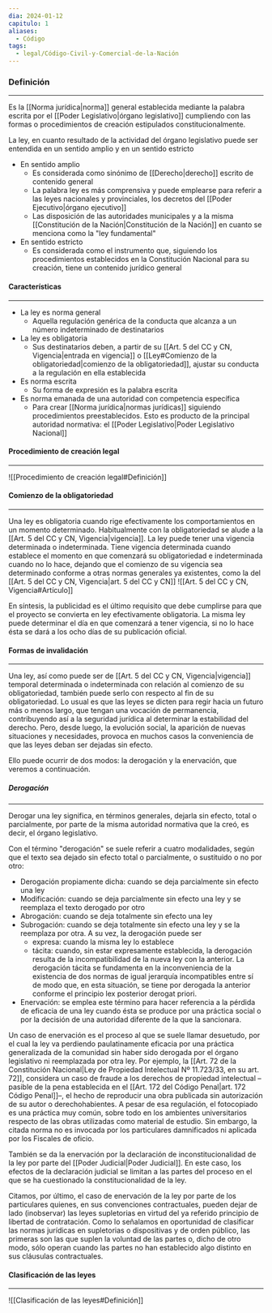 ```yaml
---
dia: 2024-01-12
capitulo: 1
aliases:
  - Código
tags:
  - legal/Código-Civil-y-Comercial-de-la-Nación
---
```

### Definición
---
Es la [[Norma jurídica|norma]] general establecida mediante la palabra escrita por el [[Poder Legislativo|órgano legislativo]] cumpliendo con las formas o procedimientos de creación estipulados constitucionalmente.

La ley, en cuanto resultado de la actividad del órgano legislativo puede ser entendida en un sentido amplio y en un sentido estricto

* En sentido amplio
	* Es considerada como sinónimo de [[Derecho|derecho]] escrito de contenido general
	* La palabra ley es más comprensiva y puede emplearse para referir a las leyes nacionales y provinciales, los decretos del [[Poder Ejecutivo|órgano ejecutivo]]
	* Las disposición de las autoridades municipales y a la misma [[Constitución de la Nación|Constitución de la Nación]] en cuanto se menciona como la "ley fundamental"
* En sentido estricto
	* Es considerada como el instrumento que, siguiendo los procedimientos establecidos en la Constitución Nacional para su creación, tiene un contenido jurídico general

#### Características
---
* La ley es norma general
	* Aquella regulación genérica de la conducta que alcanza a un número indeterminado de destinatarios
* La ley es obligatoria
	* Sus destinatarios deben, a partir de su [[Art. 5 del CC y CN, Vigencia|entrada en vigencia]] o [[Ley#Comienzo de la obligatoriedad|comienzo de la obligatoriedad]], ajustar su conducta a la regulación en ella establecida
* Es norma escrita
	* Su forma de expresión es la palabra escrita
* Es norma emanada de una autoridad con competencia específica
	* Para crear [[Norma jurídica|normas jurídicas]] siguiendo procedimientos preestablecidos. Esto es producto de la principal autoridad normativa: el [[Poder Legislativo|Poder Legislativo Nacional]]

#### Procedimiento de creación legal
---
![[Procedimiento de creación legal#Definición]]

#### Comienzo de la obligatoriedad
---
Una ley es obligatoria cuando rige efectivamente los comportamientos en un momento determinado. Habitualmente con la obligatoriedad se alude a la [[Art. 5 del CC y CN, Vigencia|vigencia]]. La ley puede tener una vigencia determinada o indeterminada. Tiene vigencia determinada cuando establece el momento en que comenzará su obligatoriedad e indeterminada cuando no lo hace, dejando que el comienzo de su vigencia sea determinado conforme a otras normas generales ya existentes, como la del [[Art. 5 del CC y CN, Vigencia|art. 5 del CC y CN]] 
![[Art. 5 del CC y CN, Vigencia#Artículo]]

En síntesis, la publicidad es el último requisito que debe cumplirse para que el proyecto se convierta en ley efectivamente obligatoria. La misma ley puede determinar el día en que comenzará a tener vigencia, si no lo hace ésta se dará a los ocho días de su publicación oficial.

#### Formas de invalidación
---
Una ley, así como puede ser de [[Art. 5 del CC y CN, Vigencia|vigencia]] temporal determinada o indeterminada con relación al comienzo de su obligatoriedad, también puede serlo con respecto al fin de su obligatoriedad. Lo usual es que las leyes se dicten para regir hacia un futuro más o menos largo, que tengan una vocación de permanencia, contribuyendo así a la seguridad jurídica al determinar la estabilidad del derecho. Pero, desde luego, la evolución social, la aparición de nuevas situaciones y necesidades, provoca en muchos casos la conveniencia de que las leyes deban ser dejadas sin efecto. 

Ello puede ocurrir de dos modos: la derogación y la enervación, que veremos a continuación. 

##### Derogación
---
Derogar una ley significa, en términos generales, dejarla sin efecto, total o parcialmente, por parte de la misma autoridad normativa que la creó, es decir, el órgano legislativo.

Con el término "derogación" se suele referir a cuatro modalidades, según que el texto sea dejado sin efecto total o parcialmente, o sustituido o no por otro: 
* Derogación propiamente dicha: cuando se deja parcialmente sin efecto una ley
* Modificación: cuando se deja parcialmente sin efecto una ley y se reemplaza el texto derogado por otro
* Abrogación: cuando se deja totalmente sin efecto una ley
* Subrogación: cuando se deja totalmente sin efecto una ley y se la reemplaza por otra. A su vez, la derogación puede ser
	* expresa: cuando la misma ley lo establece
	* tácita: cuando, sin estar expresamente establecida, la derogación resulta de la incompatibilidad de la nueva ley con la anterior. La derogación tácita se fundamenta en la inconveniencia de la existencia de dos normas de igual jerarquía incompatibles entre sí de modo que, en esta situación, se tiene por derogada la anterior conforme el principio lex posterior derogat priori. 
* Enervación: se emplea este término para hacer referencia a la pérdida de eficacia de una ley cuando ésta se produce por una práctica social o por la decisión de una autoridad diferente de la que la sancionara. 
 
Un caso de enervación es el proceso al que se suele llamar desuetudo, por el cual la ley va perdiendo paulatinamente eficacia por una práctica generalizada de la comunidad sin haber sido derogada por el órgano legislativo ni reemplazada por otra ley. Por ejemplo, la [[Art. 72 de la Constitución Nacional|Ley de Propiedad Intelectual Nº 11.723/33, en su art. 72]], considera un caso de fraude a los derechos de propiedad intelectual –pasible de la pena establecida en el [[Art. 172 del Código Penal|art. 172 Código Penal]]–, el hecho de reproducir una obra publicada sin autorización de su autor o derechohabientes. A pesar de esa regulación, el fotocopiado es una práctica muy común, sobre todo en los ambientes universitarios respecto de las obras utilizadas como material de estudio. Sin embargo, la citada norma no es invocada por los particulares damnificados ni aplicada por los Fiscales de oficio. 

También se da la enervación por la declaración de inconstitucionalidad de la ley por parte del [[Poder Judicial|Poder Judicial]]. En este caso, los efectos de la declaración judicial se limitan a las partes del proceso en el que se ha cuestionado la constitucionalidad de la ley. 

Citamos, por último, el caso de enervación de la ley por parte de los particulares quienes, en sus convenciones contractuales, pueden dejar de lado (inobservar) las leyes supletorias en virtud del ya referido principio de libertad de contratación. Como lo señalamos en oportunidad de clasificar las normas jurídicas en supletorias o dispositivas y de orden público, las primeras son las que suplen la voluntad de las partes o, dicho de otro modo, sólo operan cuando las partes no han establecido algo distinto en sus cláusulas contractuales.

#### Clasificación de las leyes
---
![[Clasificación de las leyes#Definición]]
